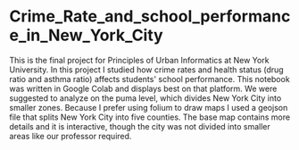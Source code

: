 # Crime_Rate_and_school_performance_in_New_York_City
This is the final project for Principles of Urban Informatics at New York University. In this project I studied how crime rates and health status (drug ratio and asthma ratio) affects students' school performance.
This notebook was written in Google Colab and displays best on that platform. We were suggested to analyze on the puma level, which divides New York City into smaller zones. Because I prefer using folium to draw maps I used a geojson file that splits New York City into five counties. The base map contains more details and it is interactive, though the city was not divided into smaller areas like our professor required.
